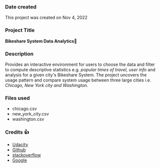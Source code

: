 ### Date created
This project was created on Nov 4, 2022

### Project Title
**Bikeshare System Data Analytics**:bicyclist:

### Description
Provides an interactive environment for users to choose the data and filter to compute descriptive statistics e.g. _popular times of travel, user info_ and analysis for a given city's Bikeshare System.
The project uncovers the usage pattern and compare system usage between three large cities i.e. *Chicago, New York city and Washington.*

### Files used
* chicago.csv
* new_york_city.csv
* washington.csv

### Credits :+1:
* [Udacity](WWW.udacity.com)
* [Github](www.github.com)
* [stackoverflow](www.stackoverflow)
* [Google](www.google.com)
